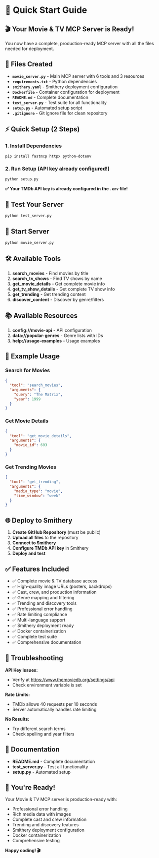# 🚀 Quick Start Guide

## 🎬 Your Movie & TV MCP Server is Ready!

You now have a complete, production-ready MCP server with all the files needed for deployment.

## 📁 Files Created

- **`movie_server.py`** - Main MCP server with 6 tools and 3 resources
- **`requirements.txt`** - Python dependencies
- **`smithery.yaml`** - Smithery deployment configuration
- **`Dockerfile`** - Container configuration for deployment
- **`README.md`** - Complete documentation
- **`test_server.py`** - Test suite for all functionality
- **`setup.py`** - Automated setup script
- **`.gitignore`** - Git ignore file for clean repository

## ⚡ Quick Setup (2 Steps)

### 1. Install Dependencies
```bash
pip install fastmcp httpx python-dotenv
```

### 2. Run Setup (API key already configured!)
```bash
python setup.py
```

**✅ Your TMDb API key is already configured in the `.env` file!**

## 🧪 Test Your Server
```bash
python test_server.py
```

## 🚀 Start Server
```bash
python movie_server.py
```

## 🛠️ Available Tools

1. **search_movies** - Find movies by title
2. **search_tv_shows** - Find TV shows by name
3. **get_movie_details** - Get complete movie info
4. **get_tv_show_details** - Get complete TV show info
5. **get_trending** - Get trending content
6. **discover_content** - Discover by genre/filters

## 📚 Available Resources

1. **config://movie-api** - API configuration
2. **data://popular-genres** - Genre lists with IDs
3. **help://usage-examples** - Usage examples

## 🎯 Example Usage

### Search for Movies
```json
{
  "tool": "search_movies",
  "arguments": {
    "query": "The Matrix",
    "year": 1999
  }
}
```

### Get Movie Details
```json
{
  "tool": "get_movie_details",
  "arguments": {
    "movie_id": 603
  }
}
```

### Get Trending Movies
```json
{
  "tool": "get_trending",
  "arguments": {
    "media_type": "movie",
    "time_window": "week"
  }
}
```

## 🌐 Deploy to Smithery

1. **Create GitHub Repository** (must be public)
2. **Upload all files** to the repository
3. **Connect to Smithery**
4. **Configure TMDb API key** in Smithery
5. **Deploy and test**

## ✅ Features Included

- ✅ Complete movie & TV database access
- ✅ High-quality image URLs (posters, backdrops)
- ✅ Cast, crew, and production information
- ✅ Genre mapping and filtering
- ✅ Trending and discovery tools
- ✅ Professional error handling
- ✅ Rate limiting compliance
- ✅ Multi-language support
- ✅ Smithery deployment ready
- ✅ Docker containerization
- ✅ Complete test suite
- ✅ Comprehensive documentation

## 🔧 Troubleshooting

**API Key Issues:**
- Verify at https://www.themoviedb.org/settings/api
- Check environment variable is set

**Rate Limits:**
- TMDb allows 40 requests per 10 seconds
- Server automatically handles rate limiting

**No Results:**
- Try different search terms
- Check spelling and year filters

## 📖 Documentation

- **README.md** - Complete documentation
- **test_server.py** - Test all functionality
- **setup.py** - Automated setup

## 🎉 You're Ready!

Your Movie & TV MCP server is production-ready with:
- Professional error handling
- Rich media data with images
- Complete cast and crew information
- Trending and discovery features
- Smithery deployment configuration
- Docker containerization
- Comprehensive testing

**Happy coding! 🎬**
